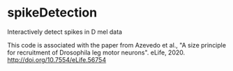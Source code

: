 # spikeDetection
Interactively detect spikes in D mel data


This code is associated with the paper from Azevedo et al., "A size principle for recruitment of Drosophila leg motor neurons". eLife, 2020. http://doi.org/10.7554/eLife.56754
